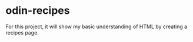 # odin-recipes

For this project, it will show my basic understanding of HTML by creating a recipes page.
